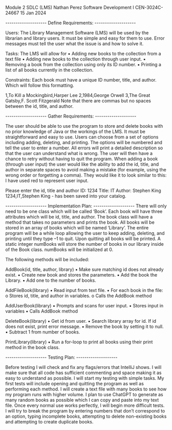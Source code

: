 Module 2 SDLC (LMS)
Nathan Perez
Software Development I CEN-3024C-24667
15 Jan 2024

-------------------- Define Requirements: --------------------

Users:
The Library Management Software (LMS) will be used by the librarian and library users. It must
be simple and easy for them to use. Error messages must tell the user what the issue is and how
to solve it.

Tasks:
The LMS will allow for
▪ Adding new books to the collection from a text file
▪ Adding new books to the collection through user input.
▪ Removing a book from the collection using only its ID number.
▪ Printing a list of all books currently in the collection.

Constraints:
Each book must have a unique ID number, title, and author. Which will follow this formatting.

1,To Kill a Mockingbird,Harper Lee
2,1984,George Orwell
3,The Great Gatsby,F. Scott Fitzgerald
Note that there are commas but no spaces between the id, title, and author.

-------------------- Gather Requirements: --------------------

The user should be able to use the program to store and delete books with no prior knowledge of
Java or the workings of the LMS. It must be straightforward and easy to use. Users can choose
from a set of options including adding, deleting, and printing. The options will be numbered and
tell the user to enter a number. All errors will print a detailed description so that the user can
understand what is wrong. The user will then have a chance to retry without having to quit the
program.
When adding a book (through user input) the user would like the ability to add the id, title, and
author in separate spaces to avoid making a mistake (for example, using the wrong order or
forgetting a comma). They would like it to look similar to this:
I have used red to represent user input.

Please enter the id, title and author
ID: 1234
Title: IT
Author: Stephen King
1234,IT,Stephen King - has been saved into your catalog.

-------------------- Implementation Plan: --------------------
There will only need to be one class which will be called ‘Book’. Each book will have three
attributes which will be id, title, and author. The book class will have a method that takes no
parameters and prints the book.
All books will be stored in an array of books which will be named ‘Library’.
The entire program will be a while loop allowing the user to keep adding, deleting, and printing
until they type –1 to quit. Upon quitting all books will be printed.
A static integer numBooks will store the number of books in our library inside of the Book class.
numBooks will be initialized at 0.

The following methods will be included:

AddBook(id, title, author, library)
▪ Make sure matching id does not already exist.
▪ Create new book and stores the parameters.
▪ Add the book the Library.
▪ Add one to the number of books.

AddFileBook(library)
▪ Read input from text file.
▪ For each book in the file:
o Stores id, title, and author in variables.
o Calls the AddBook method

AddUserBook(library)
▪ Prompts and scans for user input.
▪ Stores input in variables
▪ Calls AddBook method

DeleteBook(library)
▪ Get id from user.
▪ Search library array for id. If id does not exist, print error message.
▪ Remove the book by setting it to null.
▪ Subtract 1 from number of books.

PrintLibrary(library)
▪ Run a for-loop to print all books using their print method in the book class.

-------------------- Testing Plan: --------------------

Before testing I will check and fix any flags/errors that IntelliJ shows. I will make sure that all
code has sufficient commenting and space making it as easy to understand as possible.
I will start my testing with simple tasks. My first tests will include opening and quitting the
program as well as performing each method.
I will create a text file with many books to see how my program runs with higher volume. I plan
to use ChatGPT to generate as many random books as possible which I can copy and paste into
my text file.
Once every normal use works perfectly, I will begin more difficult tests. I will try to break the
program by entering numbers that don’t correspond to an option, typing incomplete books,
attempting to delete non-existing books and attempting to create duplicate books.
